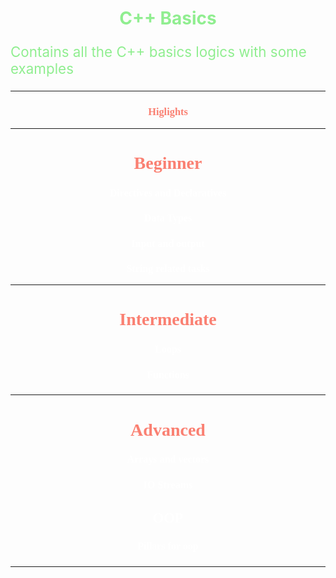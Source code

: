 <h1 style="text-align: center; color: lightgreen">C++ Basics</h1>

<p style="font-size: 1.4rem; color: lightgreen">Contains all the C++ basics logics with some examples</p>

---

<h3 style="text-align: center; color: salmon; font-family: Fira Code">Higlights</h3>
<hr/>

<h1 style="text-align: center; color: salmon; font-family: Fira Code">Beginner</h1>

<h3 style="color: white; font-family: Fira Code; font-size: 1rem; text-align: center">Directives and Declaratives</h3>
<h3 style="color: white; font-family: Fira Code; font-size: 1rem; text-align: center">Data Types</h3>
<h3 style="color: white; font-family: Fira Code; font-size: 1rem; text-align: center">Input and output</h3>
<h3 style="color: white; font-family: Fira Code; font-size: 1rem; text-align: center">String related tasks</h3>

---

<h1 style="text-align: center; color: salmon; font-family: Fira Code">Intermediate</h1>

<h3 style="color: white; font-family: Fira Code; font-size: 1rem; text-align: center">Loops<h3>
<h3 style="color: white; font-family: Fira Code; font-size: 1rem; text-align: center">Functions<h3>

---

<h1 style="text-align: center; color: salmon; font-family: Fira Code">Advanced</h1>

<h3 style="color: white; font-family: Fira Code; font-size: 1rem; text-align: center">Arrays and vectors<h3>
<h3 style="color: white; font-family: Fira Code; font-size: 1rem; text-align: center">IO Streams<h3>
<h3 style="color: white; font-family: Fira Code; font-size: 1.4rem; text-align: center; font-weight: bolder">OOP</h3>
<h3 style="color: white; font-family: Fira Code; font-size: 1rem; text-align: center">Pillars for oop<h3>

---
